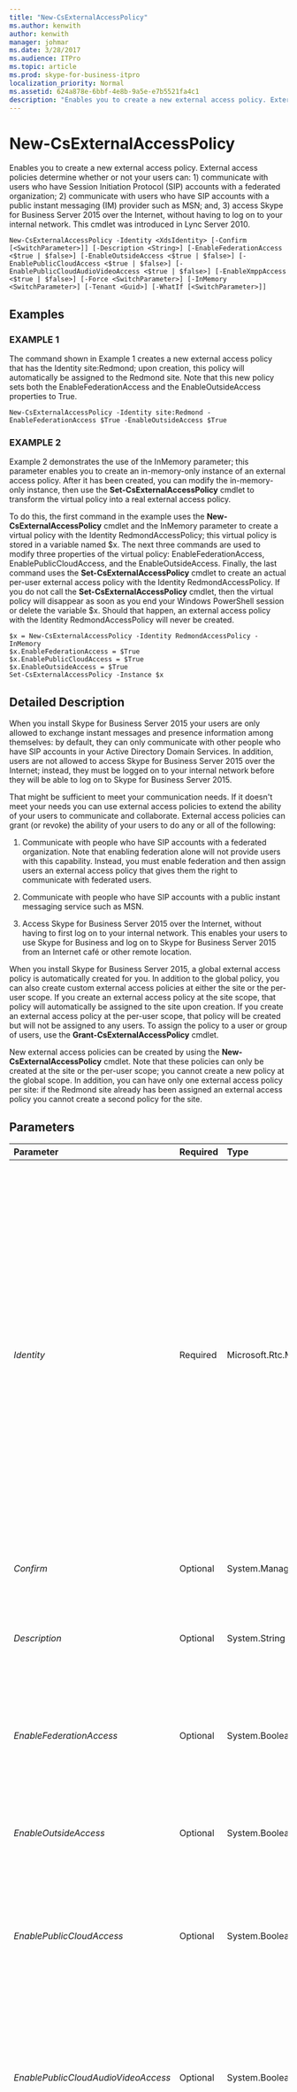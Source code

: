 ```yaml
---
title: "New-CsExternalAccessPolicy"
ms.author: kenwith
author: kenwith
manager: johmar
ms.date: 3/28/2017
ms.audience: ITPro
ms.topic: article
ms.prod: skype-for-business-itpro
localization_priority: Normal
ms.assetid: 624a878e-6bbf-4e8b-9a5e-e7b5521fa4c1
description: "Enables you to create a new external access policy. External access policies determine whether or not your users can: 1) communicate with users who have Session Initiation Protocol (SIP) accounts with a federated organization; 2) communicate with users who have SIP accounts with a public instant messaging (IM) provider such as MSN; and, 3) access Skype for Business Server 2015 over the Internet, without having to log on to your internal network. This cmdlet was introduced in Lync Server 2010."
---
```


# New-CsExternalAccessPolicy
 
Enables you to create a new external access policy. External access policies determine whether or not your users can: 1) communicate with users who have Session Initiation Protocol (SIP) accounts with a federated organization; 2) communicate with users who have SIP accounts with a public instant messaging (IM) provider such as MSN; and, 3) access Skype for Business Server 2015 over the Internet, without having to log on to your internal network. This cmdlet was introduced in Lync Server 2010.
  
```
New-CsExternalAccessPolicy -Identity <XdsIdentity> [-Confirm [<SwitchParameter>]] [-Description <String>] [-EnableFederationAccess <$true | $false>] [-EnableOutsideAccess <$true | $false>] [-EnablePublicCloudAccess <$true | $false>] [-EnablePublicCloudAudioVideoAccess <$true | $false>] [-EnableXmppAccess <$true | $false>] [-Force <SwitchParameter>] [-InMemory <SwitchParameter>] [-Tenant <Guid>] [-WhatIf [<SwitchParameter>]]

```

## Examples

### EXAMPLE 1

The command shown in Example 1 creates a new external access policy that has the Identity site:Redmond; upon creation, this policy will automatically be assigned to the Redmond site. Note that this new policy sets both the EnableFederationAccess and the EnableOutsideAccess properties to True.
  
```
New-CsExternalAccessPolicy -Identity site:Redmond -EnableFederationAccess $True -EnableOutsideAccess $True
```

### EXAMPLE 2

Example 2 demonstrates the use of the InMemory parameter; this parameter enables you to create an in-memory-only instance of an external access policy. After it has been created, you can modify the in-memory-only instance, then use the **Set-CsExternalAccessPolicy** cmdlet to transform the virtual policy into a real external access policy.
  
To do this, the first command in the example uses the **New-CsExternalAccessPolicy** cmdlet and the InMemory parameter to create a virtual policy with the Identity RedmondAccessPolicy; this virtual policy is stored in a variable named $x. The next three commands are used to modify three properties of the virtual policy: EnableFederationAccess, EnablePublicCloudAccess, and the EnableOutsideAccess. Finally, the last command uses the **Set-CsExternalAccessPolicy** cmdlet to create an actual per-user external access policy with the Identity RedmondAccessPolicy. If you do not call the **Set-CsExternalAccessPolicy** cmdlet, then the virtual policy will disappear as soon as you end your Windows PowerShell session or delete the variable $x. Should that happen, an external access policy with the Identity RedmondAccessPolicy will never be created.
  
```
$x = New-CsExternalAccessPolicy -Identity RedmondAccessPolicy -InMemory
$x.EnableFederationAccess = $True
$x.EnablePublicCloudAccess = $True
$x.EnableOutsideAccess = $True
Set-CsExternalAccessPolicy -Instance $x  
```

## Detailed Description

When you install Skype for Business Server 2015 your users are only allowed to exchange instant messages and presence information among themselves: by default, they can only communicate with other people who have SIP accounts in your Active Directory Domain Services. In addition, users are not allowed to access Skype for Business Server 2015 over the Internet; instead, they must be logged on to your internal network before they will be able to log on to Skype for Business Server 2015.
  
That might be sufficient to meet your communication needs. If it doesn't meet your needs you can use external access policies to extend the ability of your users to communicate and collaborate. External access policies can grant (or revoke) the ability of your users to do any or all of the following:
  
1. Communicate with people who have SIP accounts with a federated organization. Note that enabling federation alone will not provide users with this capability. Instead, you must enable federation and then assign users an external access policy that gives them the right to communicate with federated users.
  
2. Communicate with people who have SIP accounts with a public instant messaging service such as MSN.
  
3. Access Skype for Business Server 2015 over the Internet, without having to first log on to your internal network. This enables your users to use Skype for Business and log on to Skype for Business Server 2015 from an Internet café or other remote location.
  
When you install Skype for Business Server 2015, a global external access policy is automatically created for you. In addition to the global policy, you can also create custom external access policies at either the site or the per-user scope. If you create an external access policy at the site scope, that policy will automatically be assigned to the site upon creation. If you create an external access policy at the per-user scope, that policy will be created but will not be assigned to any users. To assign the policy to a user or group of users, use the **Grant-CsExternalAccessPolicy** cmdlet.
  
New external access policies can be created by using the **New-CsExternalAccessPolicy** cmdlet. Note that these policies can only be created at the site or the per-user scope; you cannot create a new policy at the global scope. In addition, you can have only one external access policy per site: if the Redmond site already has been assigned an external access policy you cannot create a second policy for the site.
  
## Parameters

|**Parameter**|**Required**|**Type**|**Description**|
|:-----|:-----|:-----|:-----|
| _Identity_ <br/> |Required  <br/> |Microsoft.Rtc.Management.Xds.XdsIdentity  <br/> |Unique Identity to be assigned to the policy. New external access policies can be created at the site or per-user scope. To create a new site policy, use the prefix "site:" and the name of the site as your Identity. For example, use this syntax to create a new policy for the Redmond site:  `-Identity site:Redmond`. To create a new per-user policy, use an Identity similar to this:  `-Identity SalesAccessPolicy`.  <br/> Note that you cannot create a new global policy; if you want to make changes to the global policy, use the **Set-CsExternalAccessPolicy** cmdlet instead. Likewise, you cannot create a new site or per-user policy if a policy with that Identity already exists. If you need to make changes to an existing policy, use the **Set-CsExternalAccessPolicy** cmdlet. <br/> |
| _Confirm_ <br/> |Optional  <br/> |System.Management.Automation.SwitchParameter  <br/> |Prompts you for confirmation before executing the command.  <br/> |
| _Description_ <br/> |Optional  <br/> |System.String  <br/> |Enables administrators to provide explanatory text to accompany the policy. For example, the Description might include information about the users the policy should be assigned to.  <br/> |
| _EnableFederationAccess_ <br/> |Optional  <br/> |System.Boolean  <br/> |Indicates whether the user is allowed to communicate with people who have SIP accounts with a federated organization. The default value is False.  <br/> |
| _EnableOutsideAccess_ <br/> |Optional  <br/> |System.Boolean  <br/> |Indicates whether the user is allowed to connect to Skype for Business Server 2015 over the Internet, without logging on to the organization's internal network. The default value is False.  <br/> |
| _EnablePublicCloudAccess_ <br/> |Optional  <br/> |System.Boolean  <br/> |Indicates whether the user is allowed to communicate with people who have SIP accounts with a public Internet connectivity provider such as MSN. The default value is False.  <br/> |
| _EnablePublicCloudAudioVideoAccess_ <br/> |Optional  <br/> |System.Boolean  <br/> |Indicates whether the user is allowed to conduct audio/video conversations with people who have SIP accounts with a public Internet connectivity provider such as MSN. When set to False, audio and video options in Skype for Business Server 2015 will be disabled any time a user is communicating with a public Internet connectivity contact.  <br/> |
| _EnableXmppAccess_ <br/> |Optional  <br/> |System.Boolean  <br/> |Indicates whether the user is allowed to communicate with users who have SIP accounts with a federated XMPP (Extensible Messaging and Presence Protocol) partner. The default value is False.  <br/> |
| _Force_ <br/> |Optional  <br/> |System.Management.Automation.SwitchParameter  <br/> |Suppresses the display of any non-fatal error message that might occur when running the command.  <br/> |
| _InMemory_ <br/> |Optional  <br/> |System.Management.Automation.SwitchParameter  <br/> |Creates an object reference without actually committing the object as a permanent change. If you assign the output of this cmdlet called with this parameter to a variable, you can make changes to the properties of the object reference and then commit those changes by calling this cmdlet's matching **Set-\<cmdlet\>**. <br/> |
| _Tenant_ <br/> |Optional  <br/> |System.Guid  <br/> |Globally unique identifier (GUID) of the Skype for Business Online tenant account for whom the new external access policy is being created. For example:  <br/>  `-Tenant "38aad667-af54-4397-aaa7-e94c79ec2308"` <br/> You can return the tenant ID for each of your Skype for Business Online tenants by running this command:  <br/>  `Get-CsTenant | Select-Object DisplayName, TenantID` <br/> |
| _WhatIf_ <br/> |Optional  <br/> |System.Management.Automation.SwitchParameter  <br/> |Describes what would happen if you executed the command without actually executing the command.  <br/> |
| _BypassDualWrite_ <br/> |Optional  <br/> |System.Boolean  <br/> |PARAMVALUE: $true | $false  <br/> |
   
## Input Types

None. The **New-CsExternalAccessPolicy** cmdlet does not accept pipelined input.
  
## Return Types

Creates new instances of the Microsoft.Rtc.Management.WritableConfig.Policy.ExternalAccess.ExternalAccessPolicy object.
  
## See also

#### 

[Get-CsExternalAccessPolicy](get-csexternalaccesspolicy.md)
  
[Grant-CsExternalAccessPolicy](grant-csexternalaccesspolicy.md)
  
[Remove-CsExternalAccessPolicy](remove-csexternalaccesspolicy.md)
  
[Set-CsExternalAccessPolicy](set-csexternalaccesspolicy.md)

